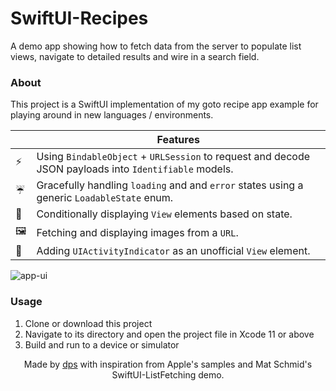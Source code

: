 # SwiftUI-Recipes

A demo app showing how to fetch data from the server to populate list views, navigate to detailed results and wire in a search field.

### About
This project is a SwiftUI implementation of my goto recipe app example for playing around in new languages / environments.

| | Features |
| -- | -- |
| ⚡️ | Using `BindableObject` + `URLSession` to request and decode JSON payloads into `Identifiable` models. |
| ☔️| Gracefully handling `loading` and and `error` states using a generic `LoadableState` enum. |
| 🤞| Conditionally displaying `View` elements based on state. |
| 🖼| Fetching and displaying images from a `URL`. |
| 🔄 | Adding `UIActivityIndicator` as an unofficial `View` element. |

![app-ui](https://user-images.githubusercontent.com/22358682/59354464-2d82d000-8cf3-11e9-8d62-d542779c49db.png)

### Usage
1. Clone or download this project
2. Navigate to its directory and open the project file in Xcode 11 or above
3. Build and run to a device or simulator

<p align="center">
Made by <a href="https://twitter.com/dps">dps</a> with inspiration from Apple's samples and Mat Schmid's SwiftUI-ListFetching demo.
</p>
